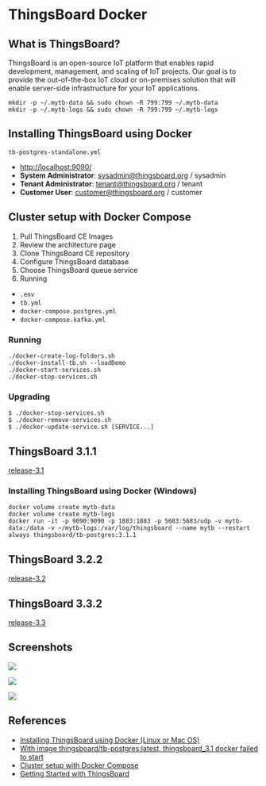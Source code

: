 # ThingsBoard Docker

## What is ThingsBoard?
ThingsBoard is an open-source IoT platform that enables rapid development, management, and scaling of IoT projects. Our goal is to provide the out-of-the-box IoT cloud or on-premises solution that will enable server-side infrastructure for your IoT applications.

```
mkdir -p ~/.mytb-data && sudo chown -R 799:799 ~/.mytb-data
mkdir -p ~/.mytb-logs && sudo chown -R 799:799 ~/.mytb-logs
```

## Installing ThingsBoard using Docker
`tb-postgres-standalone.yml`

- [http://localhost:9090/](http://localhost:9090/)
- **System Administrator**: sysadmin@thingsboard.org / sysadmin
- **Tenant Administrator**: tenant@thingsboard.org / tenant
- **Customer User**: customer@thingsboard.org / customer

## Cluster setup with Docker Compose
1. Pull ThingsBoard CE Images
2. Review the architecture page
3. Clone ThingsBoard CE repository
4. Configure ThingsBoard database
5. Choose ThingsBoard queue service
6. Running

- `.env`
- `tb.yml`
- `docker-compose.postgres.yml`
- `docker-compose.kafka.yml`

### Running
```
./docker-create-log-folders.sh
./docker-install-tb.sh --loadDemo
./docker-start-services.sh
./docker-stop-services.sh
```

### Upgrading
```
$ ./docker-stop-services.sh
$ ./docker-remove-services.sh
$ ./docker-update-service.sh [SERVICE...]
```

## ThingsBoard 3.1.1
[release-3.1](https://github.com/thingsboard/thingsboard/tree/release-3.1)

### Installing ThingsBoard using Docker (Windows)
```
docker volume create mytb-data
docker volume create mytb-logs
docker run -it -p 9090:9090 -p 1883:1883 -p 5683:5683/udp -v mytb-data:/data -v ~/mytb-logs:/var/log/thingsboard --name mytb --restart always thingsboard/tb-postgres:3.1.1
```

## ThingsBoard 3.2.2
[release-3.2](https://github.com/thingsboard/thingsboard/tree/release-3.2)

## ThingsBoard 3.3.2
[release-3.3](https://github.com/thingsboard/thingsboard/tree/release-3.3)

## Screenshots
![](https://thingsboard.io/images/helloworld/hello-world-step-1-item-1.png)

![](https://thingsboard.io/images/helloworld/hello-world-step-1-item-2.png)

![](https://thingsboard.io/images/helloworld/hello-world-step-1-item-3.png)

## References
- [Installing ThingsBoard using Docker (Linux or Mac OS)](https://thingsboard.io/docs/user-guide/install/docker/)
- [With image thingsboard/tb-postgres:latest, thingsboard_3.1 docker failed to start](https://github.com/thingsboard/thingsboard/issues/3347)
- [Cluster setup with Docker Compose](https://thingsboard.io/docs/user-guide/install/cluster/docker-compose-setup/)
- [Getting Started with ThingsBoard](https://thingsboard.io/docs/getting-started-guides/helloworld/)